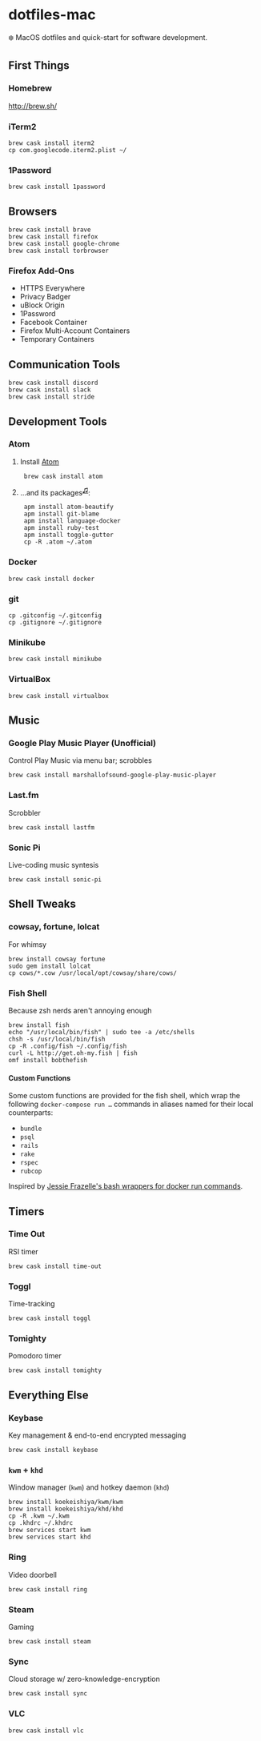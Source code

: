 dotfiles-mac
============
:snowflake: MacOS dotfiles and quick-start for software development.


First Things
------------

### Homebrew

http://brew.sh/

### iTerm2

    brew cask install iterm2
    cp com.googlecode.iterm2.plist ~/

### 1Password

`brew cask install 1password`


Browsers
--------

    brew cask install brave
    brew cask install firefox
    brew cask install google-chrome
    brew cask install torbrowser

### Firefox Add-Ons

* HTTPS Everywhere
* Privacy Badger
* uBlock Origin
* 1Password
* Facebook Container
* Firefox Multi-Account Containers
* Temporary Containers


Communication Tools
-------------------

    brew cask install discord
    brew cask install slack
    brew cask install stride


Development Tools
-----------------

### Atom

1. Install [Atom](https://atom.io/)

        brew cask install atom

2. …and its packages<sup>[♫](https://youtu.be/PB1rat6lcaw)</sup>:

        apm install atom-beautify
        apm install git-blame
        apm install language-docker
        apm install ruby-test
        apm install toggle-gutter
        cp -R .atom ~/.atom

### Docker

`brew cask install docker`

### git

```
cp .gitconfig ~/.gitconfig
cp .gitignore ~/.gitignore
```

### Minikube

`brew cask install minikube`

### VirtualBox

`brew cask install virtualbox`


Music
-----

### Google Play Music Player (Unofficial)

Control Play Music via menu bar; scrobbles

`brew cask install marshallofsound-google-play-music-player`

### Last.fm

Scrobbler

`brew cask install lastfm`

### Sonic Pi

Live-coding music syntesis

`brew cask install sonic-pi`


Shell Tweaks
------------

### cowsay, fortune, lolcat

For whimsy

```
brew install cowsay fortune
sudo gem install lolcat
cp cows/*.cow /usr/local/opt/cowsay/share/cows/
```

### Fish Shell

Because zsh nerds aren't annoying enough

```
brew install fish
echo "/usr/local/bin/fish" | sudo tee -a /etc/shells
chsh -s /usr/local/bin/fish
cp -R .config/fish ~/.config/fish
curl -L http://get.oh-my.fish | fish
omf install bobthefish
```

#### Custom Functions

Some custom functions are provided for the fish shell, which wrap the following
`docker-compose run …` commands in aliases named for their local counterparts:

- `bundle`
- `psql`
- `rails`
- `rake`
- `rspec`
- `rubcop`

Inspired by [Jessie Frazelle's bash wrappers for docker run commands](https://github.com/jessfraz/dotfiles/blob/master/.dockerfunc).


Timers
------

### Time Out

RSI timer

`brew cask install time-out`

### Toggl

Time-tracking

`brew cask install toggl`

### Tomighty

Pomodoro timer

`brew cask install tomighty`


Everything Else
---------------

### Keybase

Key management & end-to-end encrypted messaging

`brew cask install keybase`

### `kwm` + `khd`

Window manager (`kwm`) and hotkey daemon (`khd`)

```
brew install koekeishiya/kwm/kwm
brew install koekeishiya/khd/khd
cp -R .kwm ~/.kwm
cp .khdrc ~/.khdrc
brew services start kwm
brew services start khd
```

### Ring

Video doorbell

`brew cask install ring`

### Steam

Gaming

`brew cask install steam`

### Sync

Cloud storage w/ zero-knowledge-encryption

`brew cask install sync`

### VLC

`brew cask install vlc`
